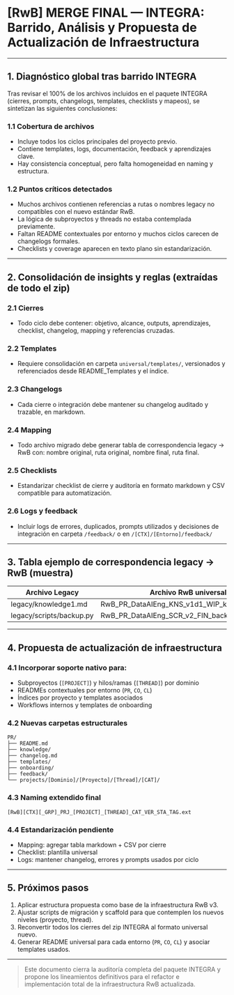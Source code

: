 # [RwB] MERGE FINAL — INTEGRA: Barrido, Análisis y Propuesta de Actualización de Infraestructura

---

## 1. Diagnóstico global tras barrido INTEGRA

Tras revisar el 100% de los archivos incluidos en el paquete INTEGRA (cierres, prompts, changelogs, templates, checklists y mapeos), se sintetizan las siguientes conclusiones:

### 1.1 Cobertura de archivos
- Incluye todos los ciclos principales del proyecto previo.
- Contiene templates, logs, documentación, feedback y aprendizajes clave.
- Hay consistencia conceptual, pero falta homogeneidad en naming y estructura.

### 1.2 Puntos críticos detectados
- Muchos archivos contienen referencias a rutas o nombres legacy no compatibles con el nuevo estándar RwB.
- La lógica de subproyectos y threads no estaba contemplada previamente.
- Faltan README contextuales por entorno y muchos ciclos carecen de changelogs formales.
- Checklists y coverage aparecen en texto plano sin estandarización.

---

## 2. Consolidación de insights y reglas (extraídas de todo el zip)

### 2.1 Cierres
- Todo ciclo debe contener: objetivo, alcance, outputs, aprendizajes, checklist, changelog, mapping y referencias cruzadas.

### 2.2 Templates
- Requiere consolidación en carpeta `universal/templates/`, versionados y referenciados desde README_Templates y el índice.

### 2.3 Changelogs
- Cada cierre o integración debe mantener su changelog auditado y trazable, en markdown.

### 2.4 Mapping
- Todo archivo migrado debe generar tabla de correspondencia legacy → RwB con: nombre original, ruta original, nombre final, ruta final.

### 2.5 Checklists
- Estandarizar checklist de cierre y auditoría en formato markdown y CSV compatible para automatización.

### 2.6 Logs y feedback
- Incluir logs de errores, duplicados, prompts utilizados y decisiones de integración en carpeta `/feedback/` o en `/[CTX]/[Entorno]/feedback/`

---

## 3. Tabla ejemplo de correspondencia legacy → RwB (muestra)

| Archivo Legacy                      | Archivo RwB universal                              | Categoría | Contexto | Dominio     | Ubicación final                          |
|-------------------------------------|----------------------------------------------------|-----------|----------|-------------|------------------------------------------|
| legacy/knowledge1.md               | RwB_PR_DataAIEng_KNS_v1d1_WIP_knowledge1.md        | KNS       | PR       | DataAIEng   | /purgatorio/PR/DataAIEng/KNS/            |
| legacy/scripts/backup.py           | RwB_PR_DataAIEng_SCR_v2_FIN_backup.py              | SCR       | PR       | DataAIEng   | /purgatorio/PR/DataAIEng/SCR/            |

---

## 4. Propuesta de actualización de infraestructura

### 4.1 Incorporar soporte nativo para:
- Subproyectos (`[PROJECT]`) y hilos/ramas (`[THREAD]`) por dominio
- READMEs contextuales por entorno (`PR`, `CO`, `CL`)
- Índices por proyecto y templates asociados
- Workflows internos y templates de onboarding

### 4.2 Nuevas carpetas estructurales
```plaintext
PR/
├── README.md
├── knowledge/
├── changelog.md
├── templates/
├── onboarding/
├── feedback/
└── projects/[Dominio]/[Proyecto]/[Thread]/[CAT]/
```

### 4.3 Naming extendido final
`[RwB][CTX][_GRP]_PRJ_[PROJECT]_[THREAD]_CAT_VER_STA_TAG.ext`

### 4.4 Estandarización pendiente
- Mapping: agregar tabla markdown + CSV por cierre
- Checklist: plantilla universal
- Logs: mantener changelog, errores y prompts usados por ciclo

---

## 5. Próximos pasos
1. Aplicar estructura propuesta como base de la infraestructura RwB v3.
2. Ajustar scripts de migración y scaffold para que contemplen los nuevos niveles (proyecto, thread).
3. Reconvertir todos los cierres del zip INTEGRA al formato universal nuevo.
4. Generar README universal para cada entorno (`PR`, `CO`, `CL`) y asociar templates usados.

---

> Este documento cierra la auditoría completa del paquete INTEGRA y propone los lineamientos definitivos para el refactor e implementación total de la infraestructura RwB actualizada.

